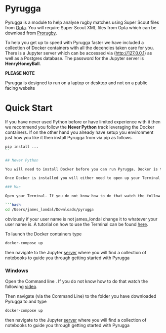 # Pyrugga

Pyrugga is a module to help analyse rugby matches using Super Scout files from [Opta](https://www.youtube.com/watch?v=AVmqCoF5qeU). You will require Super Scout XML files from Opta which can be download from [Prorugby](https://optaprorugby.com).

To help you get up to speed with Pyrugga faster we have included a collection of Docker containers with all the decencies taken care for you.  There is a Jupyter server which can be accessed via (http://127.0.0.1) as well as a Postgres database. The password for the Jupyter server is **HenryHoneyBall**.

**PLEASE NOTE**

 Pyrugga is designed to run on a laptop or desktop and not on a public facing website

# Quick Start

If you have never used Python before or have limited experience with it then we recommend you follow the **Never Python** track leveraging the Docker containers. If on the other hand you already have setup you environment just how you like it then install Pyrugga from via pip as follows.

```bash
pip install ...
``

## Never Python

You will need to install Docker before you can run Pyrugga. Docker is tool to build mini virtual machines and can be download for [Mac](https://hub.docker.com/editions/community/docker-ce-desktop-mac) and [Windows](https://hub.docker.com/editions/community/docker-ce-desktop-windows) from Dockers website.

Once Docker is installed you will either need to open up your Terminal (Mac/Linux) or Command line prompt (Windows).

### Mac

Open your Terminal. If you do not know how to do that watch the follow [video](https://www.youtube.com/watch?v=zw7Nd67_aFw). Then navigate to the director you have downloaded Pyrugga to. For example if you have downloaded Pyrugga to your Downloads folder then you would need to type something like.

```bash
cd /Users/james_londal/Downloads/pyrugga
```

obviously if your user name is not james_londal change it to whatever your user name is. A tutorial on how to use the Terminal can be found [here](https://www.youtube.com/watch?v=oxuRxtrO2Ag).

To launch the Docker containers type


```bash
docker-compose up
```

then navigate to the Jupyter [server](http://127.0.0.1) where you will find a collection of notebooks to guide you through getting started with Pyrugga

### Windows

Open the Command line . If you do not know how to do that watch the following [video](https://www.youtube.com/watch?v=MBBWVgE0ewk).

Then navigate (via the Command Line) to the folder you have downloaded Pyrugga to and type

```bash
docker-compose up
```

then navigate to the Jupyter [server](http://127.0.0.1) where you will find a collection of notebooks to guide you through getting started with Pyrugga
